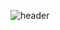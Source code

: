 ![header](https://capsule-render.vercel.app/api?type=waving&color=99CCFF&text=안녕하세요&desc=hi&frontColor=000000&height=250&fontSize=80&fontAlingnY=40&descALingnY=58&descAlign=66)

